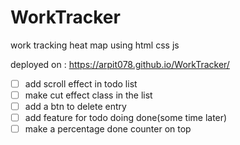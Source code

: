 ﻿# WorkTracker
work tracking heat map using html css js


deployed on : https://arpit078.github.io/WorkTracker/


- [ ] add scroll effect in todo list
- [ ] make cut effect class in the list
- [ ] add a btn to delete entry
- [ ] add feature for todo doing done(some time later)
- [ ] make a percentage done counter on top